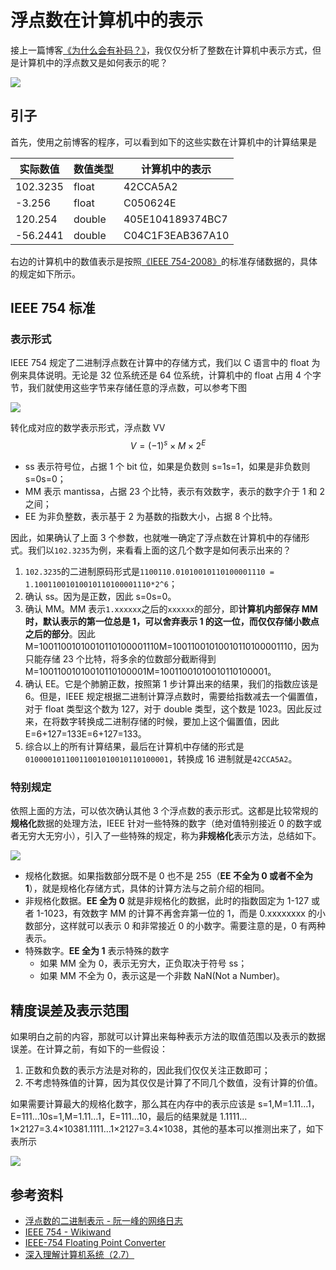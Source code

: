 # 浮点数在计算机中的表示

接上一篇博客[《为什么会有补码？》](https://bugxch.github.io/2017/12/13/%E4%B8%BA%E4%BB%80%E4%B9%88%E4%BC%9A%E6%9C%89%E8%A1%A5%E7%A0%81%EF%BC%9F/)，我仅仅分析了整数在计算机中表示方式，但是计算机中的浮点数又是如何表示的呢？


<!--more-->

![](https://rh6stzxdcl1wf9gj1fkj14uc-wpengine.netdna-ssl.com/wp-content/uploads/2017/09/Fig-1.png)

## 引子

首先，使用之前博客的程序，可以看到如下的这些实数在计算机中的计算结果是

| 实际数值 | 数值类型 | 计算机中的表示   |
| -------- | -------- | ---------------- |
| 102.3235 | float    | 42CCA5A2         |
| -3.256   | float    | C050624E         |
| 120.254  | double   | 405E104189374BC7 |
| -56.2441 | double   | C04C1F3EAB367A10 |

右边的计算机中的数值表示是按照[《IEEE 754-2008》](https://ieeexplore.ieee.org/document/4610935/)的标准存储数据的，具体的规定如下所示。

## IEEE 754 标准

### 表示形式

IEEE 754 规定了二进制浮点数在计算中的存储方式，我们以 C 语言中的 float 为例来具体说明。无论是 32 位系统还是 64 位系统，计算机中的 float 占用 4 个字节，我们就使用这些字节来存储任意的浮点数，可以参考下图

 ![](http://www.c-jump.com/bcc/common/Talk2/Cxx/IEEE_754_fp_standard/const_images/ieee.gif)

转化成对应的数学表示形式，浮点数 VV
$$
V = (-1)^s\times M\times 2^E
$$

- ss 表示符号位，占据 1 个 bit 位，如果是负数则 s=1s=1，如果是非负数则 s=0s=0；
- MM 表示 mantissa，占据 23 个比特，表示有效数字，表示的数字介于 1 和 2 之间；
- EE 为非负整数，表示基于 2 为基数的指数大小，占据 8 个比特。

因此，如果确认了上面 3 个参数，也就唯一确定了浮点数在计算机中的存储形式。我们以`102.3235`为例，来看看上面的这几个数字是如何表示出来的？

1. `102.3235`的二进制原码形式是`1100110.01010010110100001110 = 1.10011001010010110100001110*2^6`；
2. 确认 ss。因为是正数，因此 s=0s=0。
3. 确认 MM。MM 表示`1.xxxxxx`之后的`xxxxxx`的部分，即**计算机内部保存 MM 时，默认表示的第一位总是 1，可以舍弃表示 1 的这一位，而仅仅存储小数点之后的部分**。因此 M=10011001010010110100001110M=10011001010010110100001110，因为只能存储 23 个比特，将多余的位数部分截断得到 M=10011001010010110100001M=10011001010010110100001。
4. 确认 EE。它是个肺腑正数，按照第 1 步计算出来的结果，我们的指数应该是 6。但是，IEEE 规定根据二进制计算浮点数时，需要给指数减去一个偏置值，对于 float 类型这个数为 127，对于 double 类型，这个数是 1023。因此反过来，在将数字转换成二进制存储的时候，要加上这个偏置值，因此 E=6+127=133E=6+127=133。
5. 综合以上的所有计算结果，最后在计算机中存储的形式是`01000010110011001010010110100001`，转换成 16 进制就是`42CCA5A2`。

### 特别规定

依照上面的方法，可以依次确认其他 3 个浮点数的表示形式。这都是比较常规的**规格化**数据的处理方法，IEEE 针对一些特殊的数字（绝对值特别接近 0 的数字或者无穷大无穷小），引入了一些特殊的规定，称为**非规格化**表示方法，总结如下。

![](https://github.com/bugxch/blogpics/blob/master/201807/normal.png?raw=true)

- 规格化数据。如果指数部分既不是 0 也不是 255（**EE 不全为 0 或者不全为 1**），就是规格化存储方式，具体的计算方法与之前介绍的相同。
- 非规格化数据。**EE 全为 0** 就是非规格化的数据，此时的指数固定为 1-127 或者 1-1023，有效数字 MM 的计算不再舍弃第一位的 1，而是 0.xxxxxxxx 的小数部分，这样就可以表示 0 和非常接近 0 的小数字。需要注意的是，0 有两种表示。
- 特殊数字。**EE 全为 1** 表示特殊的数字
  - 如果 MM 全为 0，表示无穷大，正负取决于符号 ss；
  - 如果 MM 不全为 0，表示这是一个非数 NaN(Not a Number)。

## 精度误差及表示范围

如果明白之前的内容，那就可以计算出来每种表示方法的取值范围以及表示的数据误差。在计算之前，有如下的一些假设：

1. 正数和负数的表示方法是对称的，因此我们仅仅关注正数即可；
2. 不考虑特殊值的计算，因为其仅仅是计算了不同几个数值，没有计算的价值。

如果需要计算最大的规格化数字，那么其在内存中的表示应该是 s=1,M=1.11…1，E=111…10s=1,M=1.11…1，E=111…10，最后的结果就是 1.1111…1×2127=3.4×10381.1111…1×2127=3.4×1038，其他的基本可以推测出来了，如下表所示

![](https://github.com/bugxch/blogpics/blob/master/201807/digits.png?raw=true)

## 参考资料

- [浮点数的二进制表示 - 阮一峰的网络日志](http://www.ruanyifeng.com/blog/2010/06/ieee_floating-point_representation.html)
- [IEEE 754 - Wikiwand](https://www.wikiwand.com/en/IEEE_754)
- [IEEE-754 Floating Point Converter](https://www.h-schmidt.net/FloatConverter/IEEE754.html)
- [深入理解计算机系统（2.7）](http://www.cnblogs.com/zuoxiaolong/p/computer11.html)
